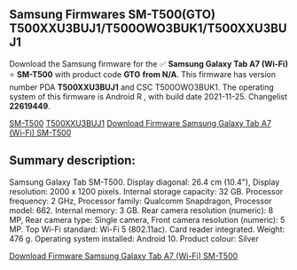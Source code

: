 <h2>Samsung Firmwares SM-T500(GTO) T500XXU3BUJ1/T500OWO3BUK1/T500XXU3BUJ1</h2>
Download the Samsung firmware for the ✅ <strong>Samsung Galaxy Tab A7 (Wi-Fi) </strong> ⭐ <strong>SM-T500</strong> with product code <strong>GTO</strong> <strong> from N/A</strong>. This firmware has version number PDA <strong>T500XXU3BUJ1</strong> and CSC T500OWO3BUK1. The operating system of this firmware is Android R , with build date 2021-11-25. Changelist <strong>22619449</strong>.


[SM-T500](https://samfirm.shop/samsung/model/SM-T500)
[T500XXU3BUJ1](https://samfirm.shop/samsung/pda/T500XXU3BUJ1)
[Download Firmware Samsung Galaxy Tab A7 (Wi-Fi) SM-T500](https://samfirm.shop/samsung/firmware/477396)
<h2>Summary description:</h2>
<p>Samsung Galaxy Tab SM-T500. Display diagonal: 26.4 cm (10.4"), Display resolution: 2000 x 1200 pixels. Internal storage capacity: 32 GB. Processor frequency: 2 GHz, Processor family: Qualcomm Snapdragon, Processor model: 662. Internal memory: 3 GB. Rear camera resolution (numeric): 8 MP, Rear camera type: Single camera, Front camera resolution (numeric): 5 MP. Top Wi-Fi standard: Wi-Fi 5 (802.11ac). Card reader integrated. Weight: 476 g. Operating system installed: Android 10. Product colour: Silver</p>


[Download Firmware Samsung Galaxy Tab A7 (Wi-Fi) SM-T500](https://samfirm.shop/samsung/firmware/477396)
